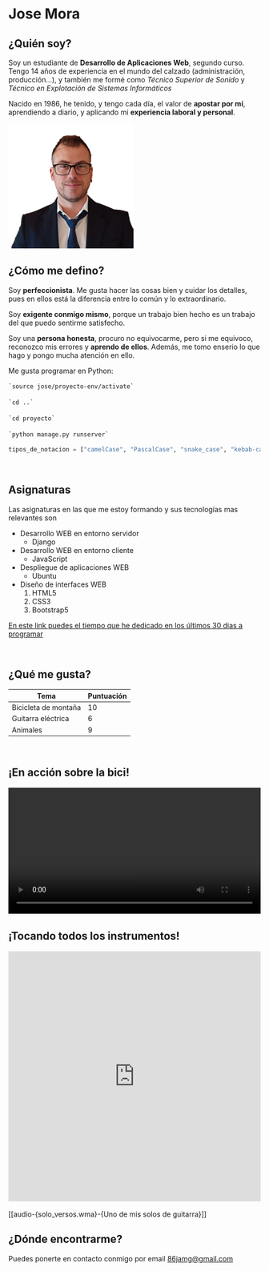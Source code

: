# Jose Mora

## ¿Quién soy?

Soy un estudiante de **Desarrollo de Aplicaciones Web**, segundo curso. Tengo 14 años de experiencia en el mundo del calzado (administración, producción…), y también me formé como *Técnico Superior de Sonido* y *Técnico en Explotación de Sistemas Informáticos*

Nacido en 1986, he tenido, y tengo cada día, el valor de **apostar por mí**, aprendiendo a diario, y aplicando mi **experiencia laboral y personal**.


<img src="a.png" alt="mi_foto" width="250"/>


<br/>

## ¿Cómo me defino?

Soy **perfeccionista**. Me gusta hacer las cosas bien y cuidar los detalles, pues en ellos está la diferencia entre lo común y lo extraordinario.

Soy **exigente conmigo mismo**, porque un trabajo bien hecho es un trabajo del que puedo sentirme satisfecho.

Soy una **persona honesta**, procuro no equivocarme, pero si me equivoco, reconozco mis errores y **aprendo de ellos**. Además, me tomo enserio lo que hago y pongo mucha atención en ello.


Me gusta programar en Python:

    `source jose/proyecto-env/activate`

    `cd ..`

    `cd proyecto`

    `python manage.py runserver`

``` python
tipos_de_notacion = ["camelCase", "PascalCase", "snake_case", "kebab-case"]
```
<br/>

## Asignaturas

Las asignaturas en las que me estoy formando y sus tecnologías mas relevantes son

* Desarrollo WEB en entorno servidor 
    *  Django
* Desarrollo WEB en entorno cliente 
    *  JavaScript
* Despliegue de aplicaciones WEB
    *  Ubuntu
* Diseño de interfaces WEB
    1.  HTML5
    1.  CSS3
    1.  Bootstrap5

[En este link puedes el tiempo que he dedicado en los últimos 30 dias a programar](https://wakatime.com/share/@JoseMoraDev/1d83f2b0-9468-465e-be99-bb376299fd2f.svg)


<br/>

## ¿Qué me gusta?
| Tema | Puntuación |
| ---- | ---- |
| Bicicleta de montaña | 10 |
| Guitarra eléctrica | 6 |
| Animales | 9 |

<br/>

## ¡En acción sobre la bici!
<video width="100%" controls>
  <source src="bike_comp.mp4" type="video/mp4">
    Tu navegador no soporta vídeo
</video>

<br/>

## ¡Tocando todos los instrumentos!
<iframe width="100%" height="500" src="https://www.youtube.com/embed/gYhEN0Lct2E" title="1CAM FULL SONG COVER - MEGADETH - A tout le monde" frameborder="0" allow="accelerometer; autoplay; clipboard-write; encrypted-media; gyroscope; picture-in-picture; web-share" allowfullscreen></iframe>

<br/>

[[audio-{solo_versos.wma}-{Uno de mis solos de guitarra}]]

## ¿Dónde encontrarme?

Puedes ponerte en contacto conmigo por email [86jamg@gmail.com](mailto:86jamg@gmail.com)
